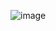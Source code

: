 ![image](https://github.com/badface1804/Ping-coming-soon-page/assets/113530553/a7a3976a-f770-4595-b24e-9b8aede77da0)
